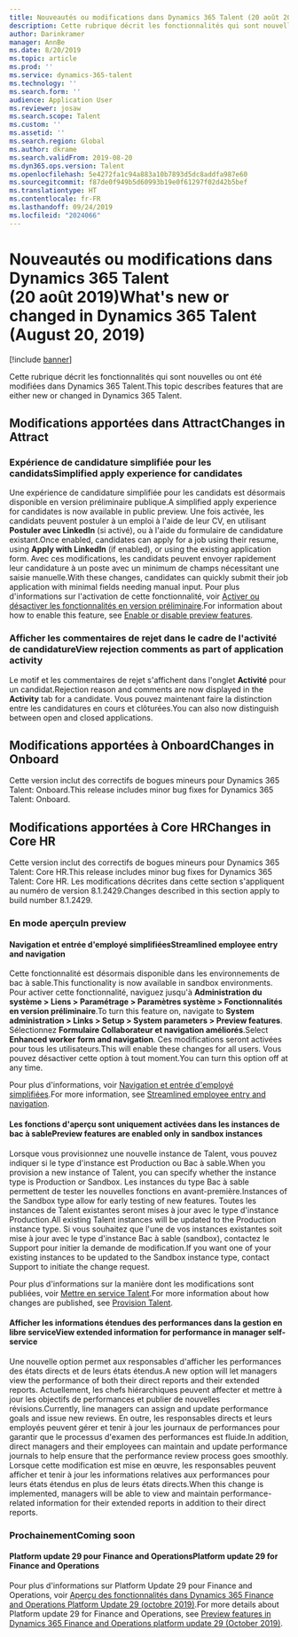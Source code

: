```yaml
---
title: Nouveautés ou modifications dans Dynamics 365 Talent (20 août 2019)
description: Cette rubrique décrit les fonctionnalités qui sont nouvelles ou ont été modifiées dans Microsoft Dynamics 365 Talent.
author: Darinkramer
manager: AnnBe
ms.date: 8/20/2019
ms.topic: article
ms.prod: ''
ms.service: dynamics-365-talent
ms.technology: ''
ms.search.form: ''
audience: Application User
ms.reviewer: josaw
ms.search.scope: Talent
ms.custom: ''
ms.assetid: ''
ms.search.region: Global
ms.author: dkrame
ms.search.validFrom: 2019-08-20
ms.dyn365.ops.version: Talent
ms.openlocfilehash: 5e4272fa1c94a883a10b7893d5dc8addfa987e60
ms.sourcegitcommit: f87de0f949b5d60993b19e0f61297f02d42b5bef
ms.translationtype: HT
ms.contentlocale: fr-FR
ms.lasthandoff: 09/24/2019
ms.locfileid: "2024066"
---
```

# <a name="whats-new-or-changed-in-dynamics-365-talent-august-20-2019"></a><span data-ttu-id="f9ee4-103">Nouveautés ou modifications dans Dynamics 365 Talent (20 août 2019)</span><span class="sxs-lookup"><span data-stu-id="f9ee4-103">What's new or changed in Dynamics 365 Talent (August 20, 2019)</span></span>

[!include [banner](includes/banner.md)]

<span data-ttu-id="f9ee4-104">Cette rubrique décrit les fonctionnalités qui sont nouvelles ou ont été modifiées dans Dynamics 365 Talent.</span><span class="sxs-lookup"><span data-stu-id="f9ee4-104">This topic describes features that are either new or changed in Dynamics 365 Talent.</span></span>

## <a name="changes-in-attract"></a><span data-ttu-id="f9ee4-105">Modifications apportées dans Attract</span><span class="sxs-lookup"><span data-stu-id="f9ee4-105">Changes in Attract</span></span>

### <a name="simplified-apply-experience-for-candidates"></a><span data-ttu-id="f9ee4-106">Expérience de candidature simplifiée pour les candidats</span><span class="sxs-lookup"><span data-stu-id="f9ee4-106">Simplified apply experience for candidates</span></span> 

<span data-ttu-id="f9ee4-107">Une expérience de candidature simplifiée pour les candidats est désormais disponible en version préliminaire publique.</span><span class="sxs-lookup"><span data-stu-id="f9ee4-107">A simplified apply experience for candidates is now available in public preview.</span></span> <span data-ttu-id="f9ee4-108">Une fois activée, les candidats peuvent postuler à un emploi à l'aide de leur CV, en utilisant **Postuler avec LinkedIn** (si activé), ou à l'aide du formulaire de candidature existant.</span><span class="sxs-lookup"><span data-stu-id="f9ee4-108">Once enabled, candidates can apply for a job using their resume, using **Apply with LinkedIn** (if enabled), or using the existing application form.</span></span> <span data-ttu-id="f9ee4-109">Avec ces modifications, les candidats peuvent envoyer rapidement leur candidature à un poste avec un minimum de champs nécessitant une saisie manuelle.</span><span class="sxs-lookup"><span data-stu-id="f9ee4-109">With these changes, candidates can quickly submit their job application with minimal fields needing manual input.</span></span> <span data-ttu-id="f9ee4-110">Pour plus d'informations sur l'activation de cette fonctionnalité, voir [Activer ou désactiver les fonctionnalités en version préliminaire](./access-preview-feature.md#enable-or-disable-preview-features).</span><span class="sxs-lookup"><span data-stu-id="f9ee4-110">For information about how to enable this feature, see [Enable or disable preview features](./access-preview-feature.md#enable-or-disable-preview-features).</span></span>

### <a name="view-rejection-comments-as-part-of-application-activity"></a><span data-ttu-id="f9ee4-111">Afficher les commentaires de rejet dans le cadre de l'activité de candidature</span><span class="sxs-lookup"><span data-stu-id="f9ee4-111">View rejection comments as part of application activity</span></span>

<span data-ttu-id="f9ee4-112">Le motif et les commentaires de rejet s'affichent dans l'onglet **Activité** pour un candidat.</span><span class="sxs-lookup"><span data-stu-id="f9ee4-112">Rejection reason and comments are now displayed in the **Activity** tab for a candidate.</span></span> <span data-ttu-id="f9ee4-113">Vous pouvez maintenant faire la distinction entre les candidatures en cours et clôturées.</span><span class="sxs-lookup"><span data-stu-id="f9ee4-113">You can also now distinguish between open and closed applications.</span></span>  

## <a name="changes-in-onboard"></a><span data-ttu-id="f9ee4-114">Modifications apportées à Onboard</span><span class="sxs-lookup"><span data-stu-id="f9ee4-114">Changes in Onboard</span></span>

<span data-ttu-id="f9ee4-115">Cette version inclut des correctifs de bogues mineurs pour Dynamics 365 Talent: Onboard.</span><span class="sxs-lookup"><span data-stu-id="f9ee4-115">This release includes minor bug fixes for Dynamics 365 Talent: Onboard.</span></span>

## <a name="changes-in-core-hr"></a><span data-ttu-id="f9ee4-116">Modifications apportées à Core HR</span><span class="sxs-lookup"><span data-stu-id="f9ee4-116">Changes in Core HR</span></span>

<span data-ttu-id="f9ee4-117">Cette version inclut des correctifs de bogues mineurs pour Dynamics 365 Talent: Core HR.</span><span class="sxs-lookup"><span data-stu-id="f9ee4-117">This release includes minor bug fixes for Dynamics 365 Talent: Core HR.</span></span> <span data-ttu-id="f9ee4-118">Les modifications décrites dans cette section s'appliquent au numéro de version 8.1.2429.</span><span class="sxs-lookup"><span data-stu-id="f9ee4-118">Changes described in this section apply to build number 8.1.2429.</span></span>

### <a name="in-preview"></a><span data-ttu-id="f9ee4-119">En mode aperçu</span><span class="sxs-lookup"><span data-stu-id="f9ee4-119">In preview</span></span>

#### <a name="streamlined-employee-entry-and-navigation"></a><span data-ttu-id="f9ee4-120">Navigation et entrée d'employé simplifiées</span><span class="sxs-lookup"><span data-stu-id="f9ee4-120">Streamlined employee entry and navigation</span></span>

<span data-ttu-id="f9ee4-121">Cette fonctionnalité est désormais disponible dans les environnements de bac à sable.</span><span class="sxs-lookup"><span data-stu-id="f9ee4-121">This functionality is now available in sandbox environments.</span></span> <span data-ttu-id="f9ee4-122">Pour activer cette fonctionnalité, naviguez jusqu'à **Administration du système > Liens > Paramétrage > Paramètres système > Fonctionnalités en version préliminaire**.</span><span class="sxs-lookup"><span data-stu-id="f9ee4-122">To turn this feature on, navigate to **System administration > Links > Setup > System parameters > Preview features**.</span></span> <span data-ttu-id="f9ee4-123">Sélectionnez **Formulaire Collaborateur et navigation améliorés**.</span><span class="sxs-lookup"><span data-stu-id="f9ee4-123">Select **Enhanced worker form and navigation**.</span></span> <span data-ttu-id="f9ee4-124">Ces modifications seront activées pour tous les utilisateurs.</span><span class="sxs-lookup"><span data-stu-id="f9ee4-124">This will enable these changes for all users.</span></span> <span data-ttu-id="f9ee4-125">Vous pouvez désactiver cette option à tout moment.</span><span class="sxs-lookup"><span data-stu-id="f9ee4-125">You can turn this option off at any time.</span></span>

<span data-ttu-id="f9ee4-126">Pour plus d'informations, voir [Navigation et entrée d'employé simplifiées](./streamlined-employee-entry.md).</span><span class="sxs-lookup"><span data-stu-id="f9ee4-126">For more information, see [Streamlined employee entry and navigation](./streamlined-employee-entry.md).</span></span>

#### <a name="preview-features-are-enabled-only-in-sandbox-instances"></a><span data-ttu-id="f9ee4-127">Les fonctions d'aperçu sont uniquement activées dans les instances de bac à sable</span><span class="sxs-lookup"><span data-stu-id="f9ee4-127">Preview features are enabled only in sandbox instances</span></span>

<span data-ttu-id="f9ee4-128">Lorsque vous provisionnez une nouvelle instance de Talent, vous pouvez indiquer si le type d'instance est Production ou Bac à sable.</span><span class="sxs-lookup"><span data-stu-id="f9ee4-128">When you provision a new instance of Talent, you can specify whether the instance type is Production or Sandbox.</span></span> <span data-ttu-id="f9ee4-129">Les instances du type Bac à sable permettent de tester les nouvelles fonctions en avant-première.</span><span class="sxs-lookup"><span data-stu-id="f9ee4-129">Instances of the Sandbox type allow for early testing of new features.</span></span> <span data-ttu-id="f9ee4-130">Toutes les instances de Talent existantes seront mises à jour avec le type d'instance Production.</span><span class="sxs-lookup"><span data-stu-id="f9ee4-130">All existing Talent instances will be updated to the Production instance type.</span></span> <span data-ttu-id="f9ee4-131">Si vous souhaitez que l'une de vos instances existantes soit mise à jour avec le type d'instance Bac à sable (sandbox), contactez le Support pour initier la demande de modification.</span><span class="sxs-lookup"><span data-stu-id="f9ee4-131">If you want one of your existing instances to be updated to the Sandbox instance type, contact Support to initiate the change request.</span></span>

<span data-ttu-id="f9ee4-132">Pour plus d'informations sur la manière dont les modifications sont publiées, voir [Mettre en service Talent](./provisioning-talent.md).</span><span class="sxs-lookup"><span data-stu-id="f9ee4-132">For more information about how changes are published, see [Provision Talent](./provisioning-talent.md).</span></span>

#### <a name="view-extended-information-for-performance-in-manager-self-service"></a><span data-ttu-id="f9ee4-133">Afficher les informations étendues des performances dans la gestion en libre service</span><span class="sxs-lookup"><span data-stu-id="f9ee4-133">View extended information for performance in manager self-service</span></span>

<span data-ttu-id="f9ee4-134">Une nouvelle option permet aux responsables d'afficher les performances des états directs et de leurs états étendus.</span><span class="sxs-lookup"><span data-stu-id="f9ee4-134">A new option will let managers view the performance of both their direct reports and their extended reports.</span></span> <span data-ttu-id="f9ee4-135">Actuellement, les chefs hiérarchiques peuvent affecter et mettre à jour les objectifs de performances et publier de nouvelles révisions.</span><span class="sxs-lookup"><span data-stu-id="f9ee4-135">Currently, line managers can assign and update performance goals and issue new reviews.</span></span> <span data-ttu-id="f9ee4-136">En outre, les responsables directs et leurs employés peuvent gérer et tenir à jour les journaux de performances pour garantir que le processus d'examen des performances est fluide.</span><span class="sxs-lookup"><span data-stu-id="f9ee4-136">In addition, direct managers and their employees can maintain and update performance journals to help ensure that the performance review process goes smoothly.</span></span> <span data-ttu-id="f9ee4-137">Lorsque cette modification est mise en œuvre, les responsables peuvent afficher et tenir à jour les informations relatives aux performances pour leurs états étendus en plus de leurs états directs.</span><span class="sxs-lookup"><span data-stu-id="f9ee4-137">When this change is implemented, managers will be able to view and maintain performance-related information for their extended reports in addition to their direct reports.</span></span>

### <a name="coming-soon"></a><span data-ttu-id="f9ee4-138">Prochainement</span><span class="sxs-lookup"><span data-stu-id="f9ee4-138">Coming soon</span></span>

#### <a name="platform-update-29-for-finance-and-operations"></a><span data-ttu-id="f9ee4-139">Platform update 29 pour Finance and Operations</span><span class="sxs-lookup"><span data-stu-id="f9ee4-139">Platform update 29 for Finance and Operations</span></span>

<span data-ttu-id="f9ee4-140">Pour plus d'informations sur Platform Update 29 pour Finance and Operations, voir [Aperçu des fonctionnalités dans Dynamics 365 Finance and Operations Platform Update 29 (octobre 2019)](https://docs.microsoft.com/en-us/dynamics365/unified-operations/fin-and-ops/get-started/whats-new-platform-update-29).</span><span class="sxs-lookup"><span data-stu-id="f9ee4-140">For more details about Platform update 29 for Finance and Operations, see [Preview features in Dynamics 365 Finance and Operations platform update 29 (October 2019)](https://docs.microsoft.com/en-us/dynamics365/unified-operations/fin-and-ops/get-started/whats-new-platform-update-29).</span></span>
